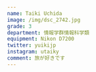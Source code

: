 ```yaml
---
name: Taiki Uchida
image: /img/dsc_2742.jpg
grade: 3
department: 情報学群情報科学類
equipment: Nikon D7200
twitter: yuikijp
instagram: utaiky
comment: 旅が好きです
---
```

